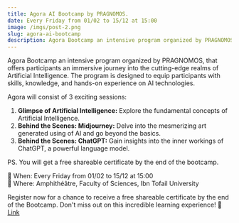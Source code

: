 ```yaml
---
title: Agora AI Bootcamp by PRAGNOMOS.
date: Every Friday from 01/02 to 15/12 at 15:00
image: /imgs/post-2.png
slug: agora-ai-bootcamp
description: Agora Bootcamp an intensive program organized by PRAGNOMOS, that offers participants an immersive journey into the cutting-edge realms of Artificial Intelligence.
---
```


Agora Bootcamp an intensive program organized by PRAGNOMOS, that offers participants an immersive journey into the cutting-edge realms of Artificial Intelligence. The program is designed to equip participants with skills, knowledge, and hands-on experience on AI technologies.

Agora will consist of 3 exciting sessions:
1. **Glimpse of Artificial Intelligence:** Explore the fundamental concepts of Artificial Intelligence.
2. **Behind the Scenes: Midjourney:** Delve into the mesmerizing art generated using of AI and go beyond the basics.
3. **Behind the Scenes: ChatGPT:** Gain insights into the inner workings of ChatGPT, a powerful language model.

PS. You will get a free shareable certificate by the end of the bootcamp.

📅 When: Every Friday from 01/02 to 15/12 at 15:00  
📍 Where: Amphithéâtre, Faculty of Sciences, Ibn Tofail University

Register now for a chance to receive a free shareable certificate by the end of the Bootcamp. Don't miss out on this incredible learning experience! 🚀 
[Link](https://docs.google.com/forms/d/e/1FAIpQLScvuyfA3GKB9EQp7e64zqSW1Xqz6uITqszQdDIVSHfTliJ1uQ/viewform?amp;usp=embed_facebook)
